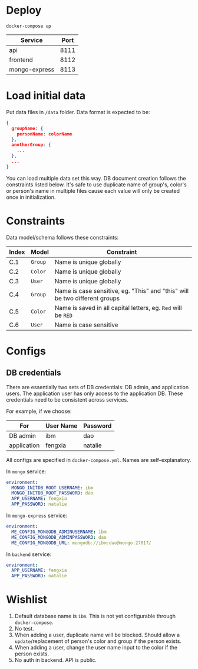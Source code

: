# Deploy

`docker-compose up`

| Service       | Port |
|---------------|------|
| api           | 8111 |
| frontend      | 8112 |
| mongo-express | 8113 |

# Load initial data

Put data files in `/data` folder. Data format is expected to be:

```json
{
  groupName: {
    personName: colorName
  },
  anotherGroup: {
    ...
  },
  ...
}
```

You can load multiple data set this way. DB document creation follows
the constraints listed below. It's safe to use duplicate name of
group's, color's or person's name in multiple files cause each value
will only be created once in initialization.

# Constraints

Data model/schema follows these constraints:

| Index | Model   | Constraint                                                                 |
|-------|---------|----------------------------------------------------------------------------|
| C.1   | `Group` | Name is unique globally                                                    |
| C.2   | `Color` | Name is unique globally                                                    |
| C.3   | `User`  | Name is unique globally                                                    |
| C.4   | `Group` | Name is case sensitive, eg. "This" and "this" will be two different groups |
| C.5   | `Color` | Name is saved in all capital letters, eg. `Red` will be `RED`              |
| C.6   | `User`  | Name is case sensitive                                                     |

# Configs

## DB credentials

There are essentially two sets of DB credentials: DB admin, and
application users. The application user has only access to the
application DB. These credentials need to be consistent across
services.

For example, if we choose:

| For         | User Name | Password |
|-------------|-----------|----------|
| DB admin    | ibm       | dao      |
| application | fengxia   | natalie  |

All configs are specified in `docker-compose.yml`. Names are self-explanatory.

In `mongo` service:

```yaml
environment:
  MONGO_INITDB_ROOT_USERNAME: ibm
  MONGO_INITDB_ROOT_PASSWORD: dao
  APP_USERNAME: fengxia
  APP_PASSWORD: natalie
```

In `mongo-express` service:

```yaml
environment:
  ME_CONFIG_MONGODB_ADMINUSERNAME: ibm
  ME_CONFIG_MONGODB_ADMINPASSWORD: dao
  ME_CONFIG_MONGODB_URL: mongodb://ibm:dao@mongo:27017/
```

In `backend` service:

```yaml
environment:
  APP_USERNAME: fengxia
  APP_PASSWORD: natalie
```

# Wishlist

1. Default database name is `ibm`. This is not yet configurable
   through `docker-compose`.
2. No test.
3. When adding a user, duplicate name will be blocked. Should allow a
   `update`/replacement of person's color and group if the person
   exists.
4. When adding a user, change the user name input to the color if the
   person exists.
5. No auth in backend. API is public.
